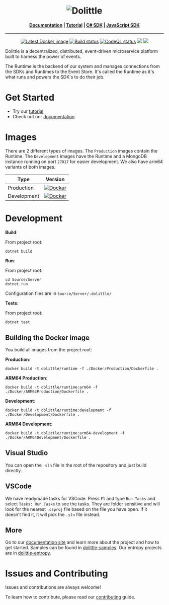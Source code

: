 <h1 align="center"><img src="Documentation/dolittle_negativ_horisontal_RGB.svg" alt="Dolittle"></h1>

<h4 align="center">
    <a href="https://dolittle.io">Documentation</a> |
    <a href="https://dolittle.io/docs/tutorials/getting_started/">Tutorial</a> |
    <a href="https://github.com/dolittle/DotNet.SDK">C# SDK</a> |
    <a href="https://github.com/dolittle/JavaScript.SDK">JavaScript SDK</a>
</h4>

---

<p align="center">
    <a href="https://hub.docker.com/r/dolittle/runtime"><img src="https://img.shields.io/docker/v/dolittle/runtime?label=dolittle%2Fruntime&logo=docker&sort=semver" alt="Latest Docker image"></a>
    <a href="https://github.com/dolittle/Runtime/actions?query=workflow%3ARuntime"><img src="https://github.com/dolittle/Runtime/workflows/.NET%20Docker%20Image%20CI/CD/badge.svg" alt="Build status"></a>
    <a href="https://github.com/dolittle/runtime/actions?query=workflow%3ACodeQL"><img src="https://github.com/dolittle/runtime/workflows/CodeQL/badge.svg" alt="CodeQL status"></a>
    <a href="https://www.codacy.com/gh/dolittle/Runtime/dashboard?utm_source=github.com&amp;utm_medium=referral&amp;utm_content=dolittle/Runtime&amp;utm_campaign=Badge_Grade"><img src="https://app.codacy.com/project/badge/Grade/6647c889f86a45dbbca13794511edcd3"/></a>
    <a href="https://www.codacy.com/gh/dolittle/Runtime/dashboard?utm_source=github.com&amp;utm_medium=referral&amp;utm_content=dolittle/Runtime&amp;utm_campaign=Badge_Coverage"><img src="https://app.codacy.com/project/badge/Coverage/6647c889f86a45dbbca13794511edcd3"/></a>
    
</p>


Dolittle is a decentralized, distributed, event-driven microservice platform built to harness the power of events.

The Runtime is the backend of our system and manages connections from the SDKs and Runtimes to the Event Store. It's called the Runtime as it's what runs and powers the SDK's to do their job.

# Get Started
- Try our [tutorial](https://dolittle.io/docs/tutorials/)
- Check out our [documentation](https://dolittle.io)


# Images

There are 2 different types of images. The `Production` images contain the Runtime. The `Development` images have the Runtime and a MongoDB instance running on port `27017` for easier development. We also have arm64 variants of both images.

| Type | Version                                                                                                                                                                                          |
| ------- |--------------------------------------------------------------------------------------------------------------------------------------------------------------------------------------------------|
| Production | [![Docker](https://img.shields.io/docker/v/dolittle/runtime/latest?label=dolittle%2Fruntime%3Alatest&logo=docker&color=blue)](https://hub.docker.com/r/dolittle/runtime)                                    |
| Development | [![Docker](https://img.shields.io/docker/v/dolittle/runtime/latest-development?label=dolittle%2Fruntime%3Alatest-development&logo=docker&color=blue)](https://hub.docker.com/r/dolittle/runtime) |

# Development

**Build**:

From project root:

```shell
dotnet build
```

**Run**:

From project root:

```shell
cd Source/Server
dotnet run
```

Configuration files are in `Source/Server/.dolittle/`

**Tests**:

 From project root:

```shell
dotnet test
```

## Building the Docker image

You build all images from the project root:

**Production**:

```shell
docker build -t dolittle/runtime -f ./Docker/Production/Dockerfile .
```

**ARM64 Production**:

```shell
docker build -t dolittle/runtime:arm64 -f ./Docker/ARM64Production/Dockerfile .
```

**Development**:

```shell
docker build -t dolittle/runtime:development -f ./Docker/Development/Dockerfile .
```

**ARM64 Development**:

```shell
docker build -t dolittle/runtime:arm64-development -f ./Docker/ARM64Development/Dockerfile .
```

## Visual Studio

You can open the `.sln` file in the root of the repository and just build directly.

## VSCode

We have readymade tasks for VSCode. Press `F1` and type `Run Tasks` and select `Tasks: Run Tasks` to see the tasks.
They are folder sensitive and will look for the nearest `.csproj` file based on the file you have open.
If it doesn't find it, it will pick the `.sln` file instead.

## More

Go to our [documentation site](http://www.dolittle.io) and learn more about the project and how to get started.
Samples can be found in [dolittle-samples](https://github.com/Dolittle-Samples).
Our entropy projects are in [dolittle-entropy](https://github.com/Dolittle-Entropy).

# Issues and Contributing
Issues and contributions are always welcome!

To learn how to contribute, please read our [contributing](https://dolittle.io/docs/contributing/) guide.
